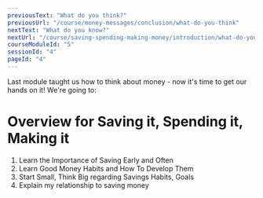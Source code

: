 ```yaml
---
previousText: "What do you think?"
previousUrl: "/course/money-messages/conclusion/what-do-you-think"
nextText: "What do you know?"
nextUrl: "/course/saving-spending-making-money/introduction/what-do-you-know"
courseModuleId: "5"
sessionId: "4"
pageId: "4"
---
```



<sparkle-character-intro position="right" character="kimberly">
Last module taught us how to think about money - now it's time to get our hands on it! We're going to:
</sparkle-character-intro>

# Overview for Saving it, Spending it, Making it
1. Learn the Importance of Saving Early and Often
2. Learn Good Money Habits and How To Develop Them
3. Start Small, Think Big regarding Savings Habits, Goals
4. Explain my relationship to saving money
